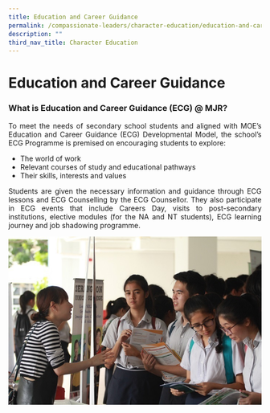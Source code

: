 ```yaml
---
title: Education and Career Guidance
permalink: /compassionate-leaders/character-education/education-and-career-guidance/
description: ""
third_nav_title: Character Education
---
```

# **Education and Career** **Guidance**

### **What is Education and Career Guidance (ECG) @ MJR?**

<p style="text-align: justify;">To meet the needs of secondary school students and aligned with MOE’s Education and Career Guidance (ECG) Developmental Model, the school’s ECG Programme is premised on encouraging students to explore: </p>

- The world of work
- Relevant courses of study and educational pathways
- Their skills, interests and values 

<p style="text-align: justify;">Students are given the necessary information and guidance through ECG lessons and ECG Counselling by the ECG Counsellor. They also participate in ECG events that include Careers Day, visits to post-secondary institutions, elective modules (for the NA and NT students), ECG learning journey and job shadowing programme.</p>


![](/images/Compassionate%20Leaders/IMG_3022.jpg)